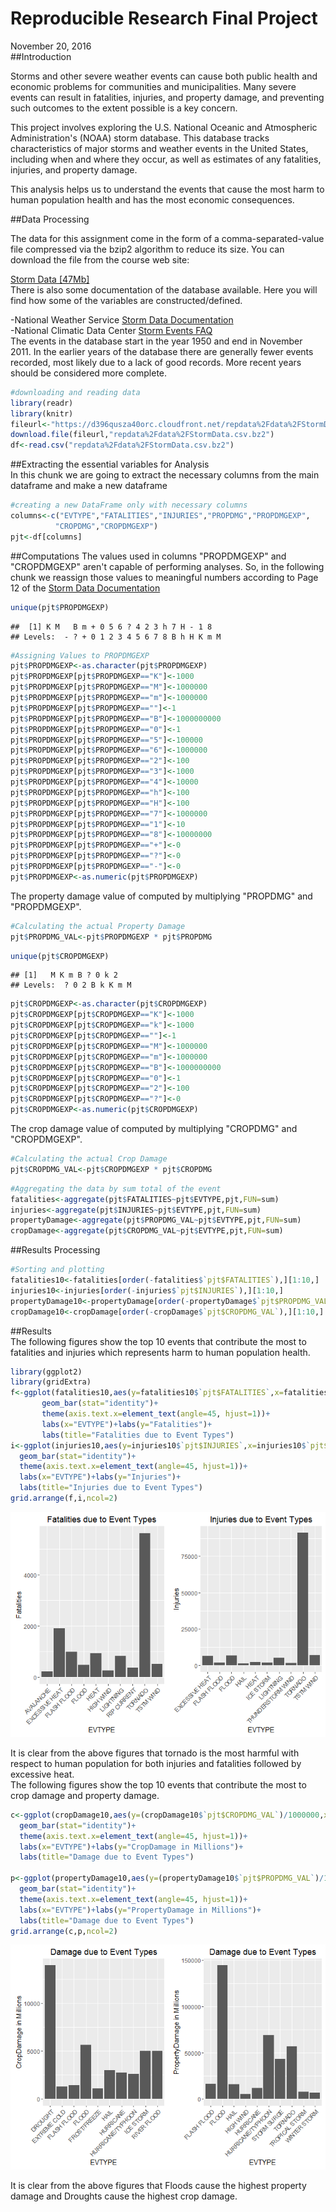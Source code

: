 # Reproducible Research Final Project
November 20, 2016  
##Introduction

Storms and other severe weather events can cause both public health and economic problems for communities and municipalities. Many severe events can result in fatalities, injuries, and property damage, and preventing such outcomes to the extent possible is a key concern.

This project involves exploring the U.S. National Oceanic and Atmospheric Administration's (NOAA) storm database. This database tracks characteristics of major storms and weather events in the United States, including when and where they occur, as well as estimates of any fatalities, injuries, and property damage.   

This analysis helps us to understand the events that cause the most harm to human population health and has the most economic consequences.  

 ##Data Processing

The data for this assignment come in the form of a comma-separated-value file compressed via the bzip2 algorithm to reduce its size. You can download the file from the course web site:

[Storm Data [47Mb]](https://d396qusza40orc.cloudfront.net/repdata%2Fdata%2FStormData.csv.bz2)  
There is also some documentation of the database available. Here you will find how some of the variables are constructed/defined.

-National Weather Service [Storm Data Documentation](https://d396qusza40orc.cloudfront.net/repdata%2Fpeer2_doc%2Fpd01016005curr.pdf)  
-National Climatic Data Center [Storm Events FAQ](https://d396qusza40orc.cloudfront.net/repdata%2Fpeer2_doc%2FNCDC%20Storm%20Events-FAQ%20Page.pdf)  
The events in the database start in the year 1950 and end in November 2011. In the earlier years of the database there are generally fewer events recorded, most likely due to a lack of good records. More recent years should be considered more complete.  

```r
#downloading and reading data
library(readr)
library(knitr)
fileurl<-"https://d396qusza40orc.cloudfront.net/repdata%2Fdata%2FStormData.csv.bz2"
download.file(fileurl,"repdata%2Fdata%2FStormData.csv.bz2")
df<-read.csv("repdata%2Fdata%2FStormData.csv.bz2")
```
##Extracting the essential variables for Analysis  
In this chunk we are going to extract the necessary columns from the main dataframe and make a new dataframe

```r
#creating a new DataFrame only with necessary columns
columns<-c("EVTYPE","FATALITIES","INJURIES","PROPDMG","PROPDMGEXP",
          "CROPDMG","CROPDMGEXP")
pjt<-df[columns]
```
##Computations
The values used in columns "PROPDMGEXP" and "CROPDMGEXP" aren't capable of performing analyses. So, in the following chunk we reassign those values to meaningful numbers according to Page 12 of the [Storm Data Documentation](https://d396qusza40orc.cloudfront.net/repdata%2Fpeer2_doc%2Fpd01016005curr.pdf)  


```r
unique(pjt$PROPDMGEXP)
```

```
##  [1] K M   B m + 0 5 6 ? 4 2 3 h 7 H - 1 8
## Levels:  - ? + 0 1 2 3 4 5 6 7 8 B h H K m M
```

```r
#Assigning Values to PROPDMGEXP
pjt$PROPDMGEXP<-as.character(pjt$PROPDMGEXP)
pjt$PROPDMGEXP[pjt$PROPDMGEXP=="K"]<-1000
pjt$PROPDMGEXP[pjt$PROPDMGEXP=="M"]<-1000000
pjt$PROPDMGEXP[pjt$PROPDMGEXP=="m"]<-1000000
pjt$PROPDMGEXP[pjt$PROPDMGEXP==""]<-1
pjt$PROPDMGEXP[pjt$PROPDMGEXP=="B"]<-1000000000
pjt$PROPDMGEXP[pjt$PROPDMGEXP=="0"]<-1
pjt$PROPDMGEXP[pjt$PROPDMGEXP=="5"]<-100000
pjt$PROPDMGEXP[pjt$PROPDMGEXP=="6"]<-1000000
pjt$PROPDMGEXP[pjt$PROPDMGEXP=="2"]<-100
pjt$PROPDMGEXP[pjt$PROPDMGEXP=="3"]<-1000
pjt$PROPDMGEXP[pjt$PROPDMGEXP=="4"]<-10000
pjt$PROPDMGEXP[pjt$PROPDMGEXP=="h"]<-100
pjt$PROPDMGEXP[pjt$PROPDMGEXP=="H"]<-100
pjt$PROPDMGEXP[pjt$PROPDMGEXP=="7"]<-1000000
pjt$PROPDMGEXP[pjt$PROPDMGEXP=="1"]<-10
pjt$PROPDMGEXP[pjt$PROPDMGEXP=="8"]<-10000000
pjt$PROPDMGEXP[pjt$PROPDMGEXP=="+"]<-0
pjt$PROPDMGEXP[pjt$PROPDMGEXP=="?"]<-0
pjt$PROPDMGEXP[pjt$PROPDMGEXP=="-"]<-0
pjt$PROPDMGEXP<-as.numeric(pjt$PROPDMGEXP)
```
The property damage value of computed by multiplying "PROPDMG" and "PROPDMGEXP".  

```r
#Calculating the actual Property Damage
pjt$PROPDMG_VAL<-pjt$PROPDMGEXP * pjt$PROPDMG
```

```r
unique(pjt$CROPDMGEXP)
```

```
## [1]   M K m B ? 0 k 2
## Levels:  ? 0 2 B k K m M
```

```r
pjt$CROPDMGEXP<-as.character(pjt$CROPDMGEXP)
pjt$CROPDMGEXP[pjt$CROPDMGEXP=="K"]<-1000
pjt$CROPDMGEXP[pjt$CROPDMGEXP=="k"]<-1000
pjt$CROPDMGEXP[pjt$CROPDMGEXP==""]<-1
pjt$CROPDMGEXP[pjt$CROPDMGEXP=="M"]<-1000000
pjt$CROPDMGEXP[pjt$CROPDMGEXP=="m"]<-1000000
pjt$CROPDMGEXP[pjt$CROPDMGEXP=="B"]<-1000000000
pjt$CROPDMGEXP[pjt$CROPDMGEXP=="0"]<-1
pjt$CROPDMGEXP[pjt$CROPDMGEXP=="2"]<-100
pjt$CROPDMGEXP[pjt$CROPDMGEXP=="?"]<-0
pjt$CROPDMGEXP<-as.numeric(pjt$CROPDMGEXP)
```
The crop damage value of computed by multiplying "CROPDMG" and "CROPDMGEXP". 

```r
#Calculating the actual Crop Damage
pjt$CROPDMG_VAL<-pjt$CROPDMGEXP * pjt$CROPDMG
```


```r
#Aggregating the data by sum total of the event
fatalities<-aggregate(pjt$FATALITIES~pjt$EVTYPE,pjt,FUN=sum)
injuries<-aggregate(pjt$INJURIES~pjt$EVTYPE,pjt,FUN=sum)
propertyDamage<-aggregate(pjt$PROPDMG_VAL~pjt$EVTYPE,pjt,FUN=sum)
cropDamage<-aggregate(pjt$CROPDMG_VAL~pjt$EVTYPE,pjt,FUN=sum)
```
##Results Processing  

```r
#Sorting and plotting
fatalities10<-fatalities[order(-fatalities$`pjt$FATALITIES`),][1:10,]
injuries10<-injuries[order(-injuries$`pjt$INJURIES`),][1:10,]
propertyDamage10<-propertyDamage[order(-propertyDamage$`pjt$PROPDMG_VAL`),][1:10,]
cropDamage10<-cropDamage[order(-cropDamage$`pjt$CROPDMG_VAL`),][1:10,]
```
##Results  
The following figures show the top 10 events that contribute the most to fatalities and injuries which represents harm to human population health.

```r
library(ggplot2)
library(gridExtra)
f<-ggplot(fatalities10,aes(y=fatalities10$`pjt$FATALITIES`,x=fatalities10$`pjt$EVTYPE`))+
       geom_bar(stat="identity")+
       theme(axis.text.x=element_text(angle=45, hjust=1))+
       labs(x="EVTYPE")+labs(y="Fatalities")+
       labs(title="Fatalities due to Event Types")
i<-ggplot(injuries10,aes(y=injuries10$`pjt$INJURIES`,x=injuries10$`pjt$EVTYPE`))+
  geom_bar(stat="identity")+
  theme(axis.text.x=element_text(angle=45, hjust=1))+
  labs(x="EVTYPE")+labs(y="Injuries")+
  labs(title="Injuries due to Event Types")
grid.arrange(f,i,ncol=2)
```

![](RR_2040_files/figure-html/unnamed-chunk-9-1.png)<!-- -->
  
  It is clear from the above figures that tornado is the most harmful with respect to human population for both injuries and fatalities followed by excessive heat.  
  The following figures show the top 10 events that contribute the most to crop damage and property damage.    

```r
c<-ggplot(cropDamage10,aes(y=(cropDamage10$`pjt$CROPDMG_VAL`)/1000000,x=cropDamage10$`pjt$EVTYPE`))+
  geom_bar(stat="identity")+
  theme(axis.text.x=element_text(angle=45, hjust=1))+
  labs(x="EVTYPE")+labs(y="CropDamage in Millions")+
  labs(title="Damage due to Event Types")

p<-ggplot(propertyDamage10,aes(y=(propertyDamage10$`pjt$PROPDMG_VAL`)/1000000,x=propertyDamage10$`pjt$EVTYPE`))+
  geom_bar(stat="identity")+
  theme(axis.text.x=element_text(angle=45, hjust=1))+
  labs(x="EVTYPE")+labs(y="PropertyDamage in Millions")+
  labs(title="Damage due to Event Types")
grid.arrange(c,p,ncol=2)
```

![](RR_2040_files/figure-html/unnamed-chunk-10-1.png)<!-- -->

It is clear from the above figures that Floods cause the highest property damage and Droughts cause the highest crop damage.  


